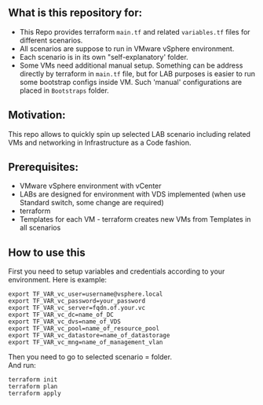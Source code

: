 ## What is this repository for:   

- This Repo provides terraform `main.tf` and related `variables.tf` files for different scenarios.   
- All scenarios are suppose to run in VMware vSphere environment.    
- Each scenario is in its own "self-explanatory' folder.   
- Some VMs need additional manual setup. Something can be address directly by terraform in `main.tf` file, 
but for LAB purposes is easier to run some bootstrap configs inside VM. Such 'manual' configurations are placed in `Bootstraps` folder.   


## Motivation:  

This repo allows to quickly spin up selected LAB scenario including related VMs and networking in Infrastructure as a Code fashion.  

## Prerequisites:   

- VMware vSphere environment with vCenter
- LABs are designed for environment with VDS implemented (when use Standard switch, some change are required)  
- terraform   
- Templates for each VM - terraform creates new VMs from Templates in all scenarios

## How to use this 

First you need to setup variables and credentials according to your environment. Here is example:

```
export TF_VAR_vc_user=username@vsphere.local
export TF_VAR_vc_password=your_password
export TF_VAR_vc_server=fqdn.of.your.vc
export TF_VAR_vc_dc=name_of_DC
export TF_VAR_vc_dvs=name_of_VDS
export TF_VAR_vc_pool=name_of_resource_pool
export TF_VAR_vc_datastore=name_of_datastorage
export TF_VAR_vc_mng=name_of_management_vlan
```

Then you need to go to selected scenario = folder.   
And run:
```
terraform init
terraform plan
terraform apply
```